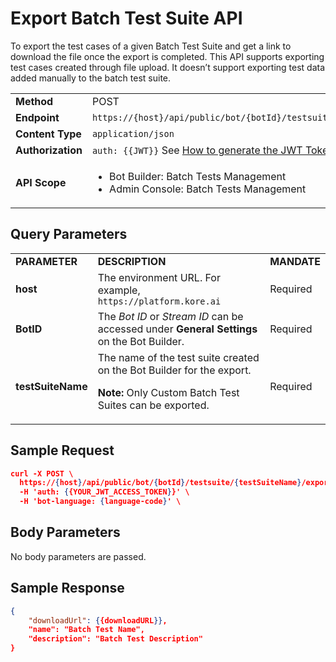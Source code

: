 
# Export Batch Test Suite API

To export the test cases of a given Batch Test Suite and get a link to download the file once the export is completed. This API supports exporting test cases created through file upload. It doesn’t support exporting test data added manually to the batch test suite.

<table>
  <tr>
   <td><strong>Method</strong>
   </td>
   <td>POST
   </td>
  </tr>
  <tr>
   <td><strong>Endpoint</strong>
   </td>
   <td><code>https://{host}/api/public/bot/{botId}/testsuite/{testSuiteName}/export</code>
   </td>
  </tr>
  <tr>
   <td><strong>Content Type</strong>
   </td>
   <td><code>application/json</code>
   </td>
  </tr>
  <tr>
   <td><strong>Authorization</strong>
   </td>
   <td><code>auth: {{JWT}}</code>
   See <a href="../api-introduction/#generating-the-jwt-token">How to generate the JWT Token</a>.
   </td>
  </tr>
  <tr>
   <td><strong>API Scope</strong>
   </td>
   <td>
<ul>

<li>Bot Builder: Batch Tests Management

<li>Admin Console: Batch Tests Management
</li>
</ul>
   </td>
  </tr>
</table>


## Query Parameters


<table>
  <tr>
   <td><strong>PARAMETER</strong>
   </td>
   <td><strong>DESCRIPTION</strong>
   </td>
   <td><strong>MANDATE</strong>
   </td>
  </tr>
  <tr>
   <td><strong>host</strong>
   </td>
   <td>The environment URL. For example, <code>https://platform.kore.ai</code>
   </td>
   <td>Required
   </td>
  </tr>
  <tr>
   <td><strong>BotID</strong>
   </td>
   <td>The <em>Bot ID</em> or <em>Stream ID</em> can be accessed under <strong>General Settings</strong> on the Bot Builder.
   </td>
   <td>Required
   </td>
  </tr>
  <tr>
   <td><strong>testSuiteName</strong>
   </td>
   <td>The name of the test suite created on the Bot Builder for the export.
<p><strong>Note:</strong> Only Custom Batch Test Suites can be exported.
   </td>
   <td>Required
   </td>
  </tr>
</table>


## Sample Request


```json
curl -X POST \
  https://{host}/api/public/bot/{botId}/testsuite/{testSuiteName}/export \
  -H 'auth: {{YOUR_JWT_ACCESS_TOKEN}}' \
  -H 'bot-language: {language-code}' \
```

## Body Parameters

No body parameters are passed.

## Sample Response

```json
{
    "downloadUrl": {{downloadURL}},
    "name": "Batch Test Name",
    "description": "Batch Test Description"
}
```
